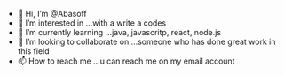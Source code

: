 - 👋 Hi, I’m @Abasoff
- 👀 I’m interested in ...with a write a codes
- 🌱 I’m currently learning ...java, javascritp, react, node.js
- 💞️ I’m looking to collaborate on ...someone who has done great work in this field
- 📫 How to reach me ...u can reach me on my email account

<!---
Abasoff/Abasoff is a ✨ special ✨ repository because its `README.md` (this file) appears on your GitHub profile.
You can click the Preview link to take a look at your changes.
--->
